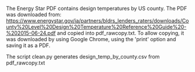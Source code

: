 The Energy Star PDF contains design temperatures by US county. The PDF was downloaded from:
https://www.energystar.gov/ia/partners/bldrs_lenders_raters/downloads/County%20Level%20Design%20Temperature%20Reference%20Guide%20-%202015-06-24.pdf
and copied into pdf_rawcopy.txt. To allow copying, it was downloaded by using Google Chrome, using
the 'print' option and saving it as a PDF.

The script clean.py generates design_temp_by_county.csv from pdf_rawcopy.txt
